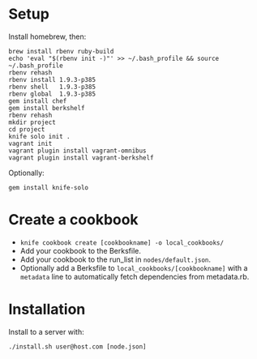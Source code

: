 Setup
=====

Install homebrew, then:

    brew install rbenv ruby-build
    echo 'eval "$(rbenv init -)"' >> ~/.bash_profile && source ~/.bash_profile
    rbenv rehash
    rbenv install 1.9.3-p385
    rbenv shell   1.9.3-p385
    rbenv global  1.9.3-p385
    gem install chef
    gem install berkshelf
    rbenv rehash
    mkdir project
    cd project
    knife solo init .
    vagrant init
    vagrant plugin install vagrant-omnibus
    vagrant plugin install vagrant-berkshelf

Optionally:

    gem install knife-solo

Create a cookbook
=================

* `knife cookbook create [cookbookname] -o local_cookbooks/`
* Add your cookbook to the Berksfile.
* Add your cookbook to the run_list in `nodes/default.json`.
* Optionally add a Berksfile to `local_cookbooks/[cookbookname]` with a `metadata` line to
  automatically fetch dependencies from metadata.rb.

Installation
============

Install to a server with:

    ./install.sh user@host.com [node.json]
